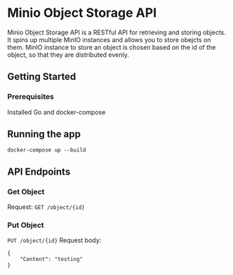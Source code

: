 # Minio Object Storage API
Minio Object Storage API is a RESTful API for retrieving and storing objects.
It spins up multiple MinIO instances and allows you to store obejcts on them.
MinIO instance to store an object is chosen based on the id of the object, so that they are distributed evenly.

## Getting Started
### Prerequisites
Installed Go and docker-compose

## Running the app
```docker-compose up --build```

## API Endpoints
### Get Object
Request:
```GET /object/{id}```

### Put Object
```PUT /object/{id}```
Request body:
```
{
    "Content": "testing"
}
```